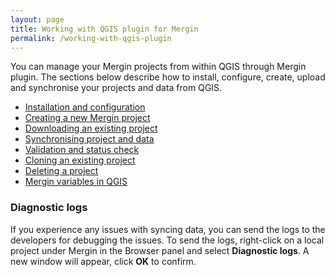 ```yaml
---
layout: page
title: Working with QGIS plugin for Mergin
permalink: /working-with-qgis-plugin
---
```


You can manage your Mergin projects from within QGIS through Mergin plugin. The sections below describe how to install, configure, create, upload and synchronise your projects and data from QGIS.

- [Installation and configuration](plugin-installion)
- [Creating a new Mergin project](plugin-new-project)
- [Downloading an existing project](plugin-download-project)
- [Synchronising project and data](plugin-sync-project)
- [Validation and status check](plugin-status)
- [Cloning an existing project](plugin-clone-project)
- [Deleting a project](plugin-delete-project)
- [Mergin variables in QGIS](plugin-variables)

### Diagnostic logs
If you experience any issues with syncing data, you can send the logs to the developers for debugging the issues. To send the logs, right-click on a local project under Mergin in the Browser panel and select **Diagnostic logs**. A new window will appear, click **OK** to confirm.
